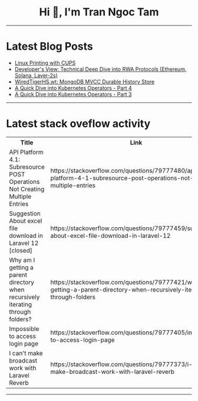 <h1 align="center">Hi 👋, I'm Tran Ngoc Tam</h1>

---

# Latest Blog Posts 
<!-- BLOG-POST-LIST:START -->
- [Linux Printing with CUPS](https://dev.to/sebos/linux-printing-with-cups-39h5)
- [Developer&#39;s View: Technical Deep Dive into RWA Protocols &lpar;Ethereum, Solana, Layer-2s&rpar;](https://dev.to/creatoruche/developers-view-technical-deep-dive-into-rwa-protocols-ethereum-solana-layer-2s-dph)
- [WiredTigerHS.wt: MongoDB MVCC Durable History Store](https://dev.to/franckpachot/mongodb-mvcc-durable-history-store-wiredtigerhswt-mn2)
- [A Quick Dive into Kubernetes Operators - Part 4](https://dev.to/mhmxs/a-quick-dive-into-kubernetes-operators-part-4-3ldb)
- [A Quick Dive into Kubernetes Operators - Part 3](https://dev.to/mhmxs/a-quick-dive-into-kubernetes-operators-part-3-19pi)
<!-- BLOG-POST-LIST:END -->

---

# Latest stack oveflow activity
<table>
  <tr><th>Title</th><th>Link</th></tr>
  <!-- STACKOVERFLOW:START --><tr><td>API Platform 4.1: Subresource POST Operations Not Creating Multiple Entries</td><td>https://stackoverflow.com/questions/79777480/api-platform-4-1-subresource-post-operations-not-creating-multiple-entries</td></tr><tr><td>Suggestion About excel file download in Laravel 12 [closed]</td><td>https://stackoverflow.com/questions/79777459/suggestion-about-excel-file-download-in-laravel-12</td></tr><tr><td>Why am I getting a parent directory when recursively iterating through folders?</td><td>https://stackoverflow.com/questions/79777421/why-am-i-getting-a-parent-directory-when-recursively-iterating-through-folders</td></tr><tr><td>Impossible to access login page</td><td>https://stackoverflow.com/questions/79777405/impossible-to-access-login-page</td></tr><tr><td>I can&#39;t make broadcast work with Laravel Reverb</td><td>https://stackoverflow.com/questions/79777373/i-cant-make-broadcast-work-with-laravel-reverb</td></tr><!-- STACKOVERFLOW:END -->
</table>

---


